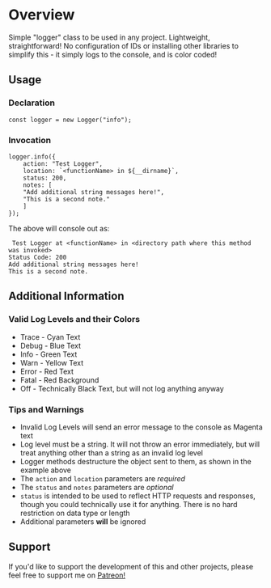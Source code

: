 # Overview

Simple "logger" class to be used in any project. Lightweight, straightforward! No configuration of IDs or installing other libraries to simplify this - it simply logs to the console, and is color coded!

## Usage

### Declaration

`const logger = new Logger("info");`

### Invocation

```
logger.info({
    action: "Test Logger",
    location: `<functionName> in ${__dirname}`,
    status: 200,
    notes: [
    "Add additional string messages here!",
    "This is a second note."
    ]
});
```

The above will console out as:

```
 Test Logger at <functionName> in <directory path where this method was invoked>
Status Code: 200
Add additional string messages here!
This is a second note.
```

## Additional Information

### Valid Log Levels and their Colors

- Trace - Cyan Text
- Debug - Blue Text
- Info - Green Text
- Warn - Yellow Text
- Error - Red Text
- Fatal - Red Background
- Off - Technically Black Text, but will not log anything anyway

### Tips and Warnings

- Invalid Log Levels will send an error message to the console as Magenta text
- Log level must be a string. It will not throw an error immediately, but will treat anything other than a string as an invalid log level
- Logger methods destructure the object sent to them, as shown in the example above
- The `action` and `location` parameters are *required*
- The `status` and `notes` parameters are *optional*
- `status` is intended to be used to reflect HTTP requests and responses, though you could technically use it for anything. There is no hard restriction on data type or length
- Additional parameters **will** be ignored

## Support
If you'd like to support the development of this and other projects, please feel free to support me on [Patreon!](https://www.patreon.com/thechosenwaffle) 